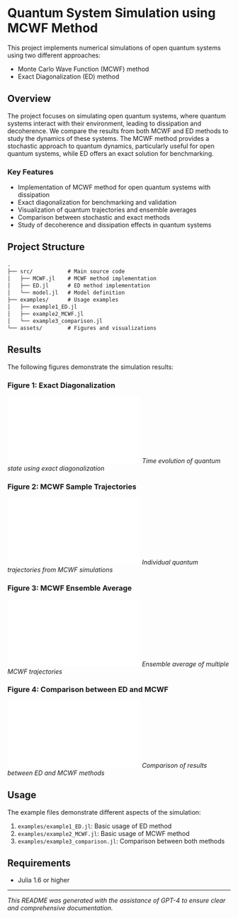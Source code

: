 # Quantum System Simulation using MCWF Method

This project implements numerical simulations of open quantum systems using two different approaches:
- Monte Carlo Wave Function (MCWF) method
- Exact Diagonalization (ED) method

## Overview

The project focuses on simulating open quantum systems, where quantum systems interact with their environment, leading to dissipation and decoherence. We compare the results from both MCWF and ED methods to study the dynamics of these systems. The MCWF method provides a stochastic approach to quantum dynamics, particularly useful for open quantum systems, while ED offers an exact solution for benchmarking.

### Key Features
- Implementation of MCWF method for open quantum systems with dissipation
- Exact diagonalization for benchmarking and validation
- Visualization of quantum trajectories and ensemble averages
- Comparison between stochastic and exact methods
- Study of decoherence and dissipation effects in quantum systems

## Project Structure

```
.
├── src/           # Main source code
│   ├── MCWF.jl    # MCWF method implementation
│   ├── ED.jl      # ED method implementation
│   └── model.jl   # Model definition
├── examples/      # Usage examples
│   ├── example1_ED.jl
│   ├── example2_MCWF.jl
│   └── example3_comparison.jl
└── assets/        # Figures and visualizations
```

## Results

The following figures demonstrate the simulation results:

### Figure 1: Exact Diagonalization
![ED Results](assets/fig1_ED.pdf)
*Time evolution of quantum state using exact diagonalization*

### Figure 2: MCWF Sample Trajectories
![MCWF Samples](assets/fig2_MCWF_samples.pdf)
*Individual quantum trajectories from MCWF simulations*

### Figure 3: MCWF Ensemble Average
![MCWF Average](assets/fig3_MCWF_average.pdf)
*Ensemble average of multiple MCWF trajectories*

### Figure 4: Comparison between ED and MCWF
![ED vs MCWF](assets/fig4_ED_vs_MCWF.pdf)
*Comparison of results between ED and MCWF methods*

## Usage

The example files demonstrate different aspects of the simulation:

1. `examples/example1_ED.jl`: Basic usage of ED method
2. `examples/example2_MCWF.jl`: Basic usage of MCWF method
3. `examples/example3_comparison.jl`: Comparison between both methods

## Requirements

- Julia 1.6 or higher

---

*This README was generated with the assistance of GPT-4 to ensure clear and comprehensive documentation.* 